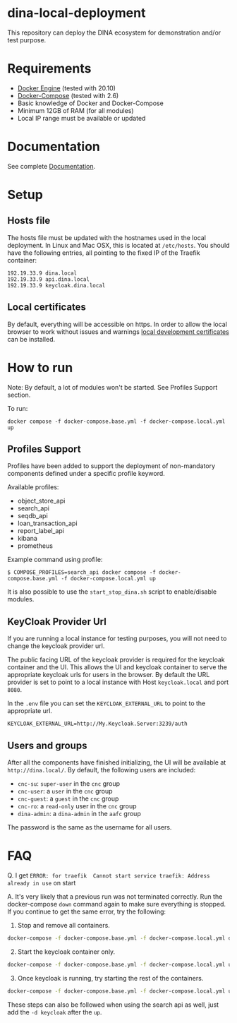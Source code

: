 # dina-local-deployment

This repository can deploy the DINA ecosystem for demonstration and/or test purpose.

# Requirements

* [Docker Engine](https://docs.docker.com/engine/install/) (tested with 20.10)
* [Docker-Compose](https://docs.docker.com/compose/) (tested with 2.6)
* Basic knowledge of Docker and Docker-Compose
* Minimum 12GB of RAM (for all modules)
* Local IP range must be available or updated

# Documentation

See complete [Documentation](https://aafc-bicoe.github.io/dina-local-deployment/).

# Setup

## Hosts file

The hosts file must be updated with the hostnames used in the local deployment. In Linux and Mac OSX, this is located at `/etc/hosts`. You should have the following entries, all pointing to the fixed IP of the Traefik container:

```
192.19.33.9 dina.local
192.19.33.9 api.dina.local
192.19.33.9 keycloak.dina.local
```

## Local certificates

By default, everything will be accessible on https. In order to allow the local browser to work without issues and warnings
[local development certificates](https://aafc-bicoe.github.io/dina-local-deployment/#_local_certificates) can be installed.

# How to run

Note: By default, a lot of modules won't be started. See Profiles Support section.

To run:

```
docker compose -f docker-compose.base.yml -f docker-compose.local.yml up
```


## Profiles Support

Profiles have been added to support the deployment of non-mandatory components defined under a specific profile keyword.

Available profiles:

* object_store_api
* search_api
* seqdb_api
* loan_transaction_api
* report_label_api
* kibana
* prometheus

Example command using profile:

```
$ COMPOSE_PROFILES=search_api docker compose -f docker-compose.base.yml -f docker-compose.local.yml up
```

It is also possible to use the `start_stop_dina.sh` script to enable/disable modules.

## KeyCloak Provider Url

If you are running a local instance for testing purposes, you will not need to change the keycloak provider url.

The public facing URL of the keycloak provider is required for the keycloak container and the UI. This allows the UI and keycloak container to serve the appropriate keycloak urls for users in the browser. By default the URL provider is set to point to a local instance with Host `keycloak.local` and port `8080`.

In the `.env` file you can set the `KEYCLOAK_EXTERNAL_URL` to point to the appropriate url.

```properties
KEYCLOAK_EXTERNAL_URL=http://My.Keycloak.Server:3239/auth
```

## Users and groups

After all the components have finished initializing, the UI will be available at `http://dina.local/`. By default, the following users are included:


* `cnc-su`: `super-user` in the `cnc` group
* `cnc-user`: a `user` in the `cnc` group
* `cnc-guest`: a `guest` in the `cnc` group
* `cnc-ro`: a `read-only` user in the `cnc` group
* `dina-admin`: a `dina-admin` in the `aafc` group

The password is the same as the username for all users.

# FAQ

Q. I get ```ERROR: for traefik  Cannot start service traefik: Address already in use``` on start

A. It's very likely that a previous run was not terminated correctly. Run the docker-compose `down` command again to make sure everything is stopped. If you continue to get the same error, try the following:

1. Stop and remove all containers.
```bash
docker-compose -f docker-compose.base.yml -f docker-compose.local.yml down
```

2. Start the keycloak container only.
```bash
docker-compose -f docker-compose.base.yml -f docker-compose.local.yml up -d keycloak
```

3. Once keycloak is running, try starting the rest of the containers.
```bash
docker-compose -f docker-compose.base.yml -f docker-compose.local.yml up
```

These steps can also be followed when using the search api as well, just add the `-d keycloak` after the `up`.
